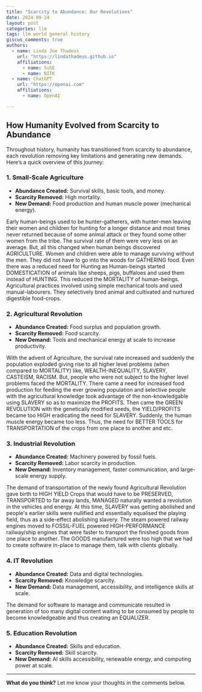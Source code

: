 ```yaml
---
title: "Scarcity to Abundance: Our Revolutions"
date: 2024-09-24
layout: post
categories: llm
tags: llm world general history
giscus_comments: true
authors:
  - name: Linda Joe Thadeus
    url: "https://lindathadeus.github.io"
    affiliations:
      - name: SuSE
      - name: NITK
  - name: ChatGPT
    url: "https://openai.com"
    affiliations:
      - name: OpenAI

---
```


## How Humanity Evolved from Scarcity to Abundance

Throughout history, humanity has transitioned from scarcity to abundance, each revolution removing key limitations and generating new demands. Here’s a quick overview of this journey:

### 1. Small-Scale Agriculture
- **Abundance Created:** Survival skills, basic tools, and money.
- **Scarcity Removed:** High mortality.
- **New Demand:** Food production and human muscle power (mechanical energy).

Early human-beings used to be hunter-gatherers, with hunter-men leaving their women and children for hunting for a longer distance and most times never returned because of some animal attack or they found some other women from the tribe. The survival rate of them were very less on an average. But, all this changed when human beings discovered AGRICULTURE. Women and children were able to manage surviving without the men. They did not have to go into the woods for GATHERING food. Even there was a reduced need for Hunting as Human-beings started DOMESTICATION of animals like sheeps, pigs, buffaloes and used them instead of HUNTING. This reduced the MORTALITY of human-beings. Agricultural practices involved using simple mechanical tools and used manual-labourers. They selectively bred animal and cultivated and nurtured digestible food-crops.

### 2. Agricultural Revolution
- **Abundance Created:** Food surplus and population growth.
- **Scarcity Removed:** Food scarcity.
- **New Demand:** Tools and mechanical energy at scale to increase productivity.

With the advent of Agriculture, the survival rate increased and suddenly the population exploded giving rise to all higher level problems (when compared to MORTALITY) like, WEALTH-INEQUALITY, SLAVERY, CASTEISM, RACISM. But, people who were not subject to the higher level problems faced the MORTALITY. There came a need for increased food production for feeding the ever growing population and selective people with the agricultural knowledge took advantage of the non-knowledgable using SLAVERY so as to maximize the PROFITS. Then came the GREEN REVOLUTION with the genetically modified seeds, the YIELD/PROFITS became too HIGH eradicating the need for SLAVERY. Suddenly, the human muscle energy became too less. Thus, the need for BETTER TOOLS for TRANSPORTATION of the crops from one place to another and etc.

### 3. Industrial Revolution
- **Abundance Created:** Machinery powered by fossil fuels.
- **Scarcity Removed:** Labor scarcity in production.
- **New Demand:** Inventory management, faster communication, and large-scale energy supply.

The demand of transportation of the newly found Agricultural Revolution gave birth to HIGH YIELD Crops that would have to be PRESERVED, TRANSPORTED to far away lands, MANAGED naturally wanted a revolution in the vehicles and energy. At this time, SLAVERY was getting abolished and people's earlier skills were nullified and essentially equalised the playing field, thus as a side-effect abolishing slavery. The steam powered railway engines moved to FOSSIL-FUEL powered HIGH-PERFORMANCE railway/ship engines that were faster to transport the finished goods from one place to another. The GOODS manufactured were too high that we had to create software in-place to manage them, talk with clients globally.

### 4. IT Revolution
- **Abundance Created:** Data and digital technologies.
- **Scarcity Removed:** Knowledge scarcity.
- **New Demand:** Data management, accessibility, and intelligence skills at scale.

The demand for software to manage and communicate resulted in generation of too many digital content waiting to be consumed by people to become knowledgeable and thus creating an EQUALIZER.

### 5. Education Revolution
- **Abundance Created:** Skills and education.
- **Scarcity Removed:** Skill scarcity.
- **New Demand:** AI skills accessibility, renewable energy, and computing power at scale.

---

**What do you think?** Let me know your thoughts in the comments below.
